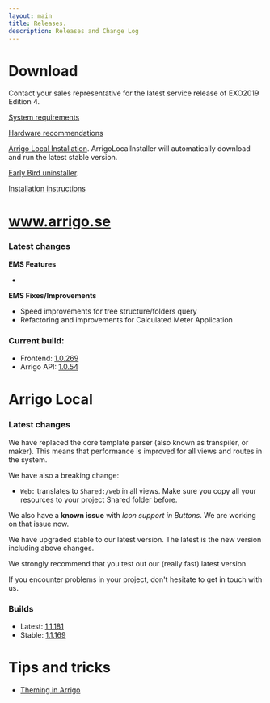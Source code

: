 ```yaml
---
layout: main
title: Releases.
description: Releases and Change Log
---
```

# Download

Contact your sales representative for the latest service release of EXO2019 Edition 4.

[System requirements](./systemrequirements.md)

[Hardware recommendations](./hardware_recommendations.md)

[Arrigo Local Installation](https://arrigo.blob.core.windows.net/arrigo/ArrigoLocalInstaller.exe). ArrigoLocalInstaller will automatically download and run the latest stable version.

[Early Bird uninstaller](https://arrigo.blob.core.windows.net/arrigo/ArrigoEarlybirdUninstaller-1.0.19.exe).

[Installation instructions](./prereq.md)

# www.arrigo.se
### Latest changes

**EMS Features**

-

**EMS Fixes/Improvements**
- Speed improvements for tree structure/folders query
- Refactoring and improvements for Calculated Meter Application

### Current build: 
- Frontend: [1.0.269](./frontend.html#10269)
- Arrigo API: [1.0.54](./arrigoapi.html#1054)

# Arrigo Local
### Latest changes
We have replaced the core template parser (also known as transpiler, or maker). This means that performance is improved for all views and routes in the system. 

We have also a breaking change: 
- `Web:` translates to `Shared:/web` in all views.
Make sure you copy all your resources to your project Shared folder before.

We also have a **known issue** with *Icon support in Buttons*. We are working on that issue now.

We have upgraded stable to our latest version. The latest is the new version including above changes.

We strongly recommend that you test out our (really fast) latest version.

If you encounter problems in your project, don't hesitate to get in touch with us.

### Builds
- Latest: [1.1.181](./arrigolocalinstaller.html#11181)
- Stable: [1.1.169](./arrigolocalinstaller.html#11169)



# Tips and tricks

- [Theming in Arrigo](./theme_arrigo.md)
